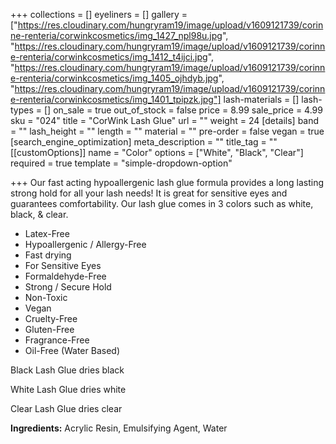 +++
collections = []
eyeliners = []
gallery = ["https://res.cloudinary.com/hungryram19/image/upload/v1609121739/corinne-renteria/corwinkcosmetics/img_1427_npl98u.jpg", "https://res.cloudinary.com/hungryram19/image/upload/v1609121739/corinne-renteria/corwinkcosmetics/img_1412_t4ijci.jpg", "https://res.cloudinary.com/hungryram19/image/upload/v1609121739/corinne-renteria/corwinkcosmetics/img_1405_ojhdyb.jpg", "https://res.cloudinary.com/hungryram19/image/upload/v1609121739/corinne-renteria/corwinkcosmetics/img_1401_tpipzk.jpg"]
lash-materials = []
lash-types = []
on_sale = true
out_of_stock = false
price = 8.99
sale_price = 4.99
sku = "024"
title = "CorWink Lash Glue"
url = ""
weight = 24
[details]
band = ""
lash_height = ""
length = ""
material = ""
pre-order = false
vegan = true
[search_engine_optimization]
meta_description = ""
title_tag = ""
[[customOptions]]
name = "Color"
options = ["White", "Black", "Clear"]
required = true
template = "simple-dropdown-option"

+++
Our fast acting hypoallergenic lash glue formula provides a long lasting strong hold for all your lash needs! It is great for sensitive eyes and guarantees comfortability. Our lash glue comes in 3 colors such as white, black, & clear.

* Latex-Free
* Hypoallergenic / Allergy-Free
* Fast drying
* For Sensitive Eyes
* Formaldehyde-Free
* Strong / Secure Hold
* Non-Toxic
* Vegan
* Cruelty-Free
* Gluten-Free
* Fragrance-Free
* Oil-Free (Water Based)

Black Lash Glue dries black

White Lash Glue dries white

Clear Lash Glue dries clear

**Ingredients:** Acrylic Resin, Emulsifying Agent, Water